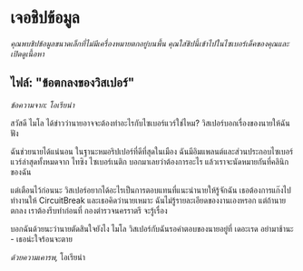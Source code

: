 # **เจอชิปข้อมูล**

_คุณพบชิปข้อมูลขนาดเล็กที่ไม่มีเครื่องหมายตกอยู่บนพื้น คุณใส่ชิปนี้เข้าไปในไซเบอร์เด็คของคุณและเปิดดูเนื้อหา_

## ไฟล์: "ข้อตกลงของวิสเปอร์"

_ข้อความจาก: โอเรียน่า_

สวัสดี ไมโล ได้ข่าวว่านายอาจจะต้องทำอะไรกับไซเบอร์แวร์ใช่ไหม? วิสเปอร์บอกเรื่องของนายให้ฉันฟัง

ฉันช่วยนายได้แน่นอน ในฐานะหมอริปเปอร์ที่ดีที่สุดในเมือง ฉันมีอิมแพลนต์และส่วนประกอบไซเบอร์แวร์ล่าสุดทั้งหมดจาก ไทซิง ไซเบอร์เนติก บอกมาเลยว่าต้องการอะไร แล้วเราจะนัดหมายกันที่คลินิกของฉัน

แต่เตือนไว้ก่อนนะ วิสเปอร์อยากได้อะไรเป็นการตอบแทนที่แนะนำนายให้รู้จักฉัน เธอต้องการแก๊งไปทำงานให้ CircuitBreak และเธอคิดว่านายเหมาะ ฉันไม่รู้รายละเอียดของงานเองหรอก แต่ถ้านายตกลง เราต้องรีบทำก่อนที่ กองตำรวจนครราตรี จะรู้เรื่อง

บอกฉันด้วยนะว่านายตัดสินใจยังไง ไมโล วิสเปอร์กับฉันรอคำตอบของนายอยู่ที่ เดอะเรด อย่ามาช้านะ - เธอน่ะใจร้อนจะตาย

_ด้วยความเคารพ,_
โอเรียน่า
